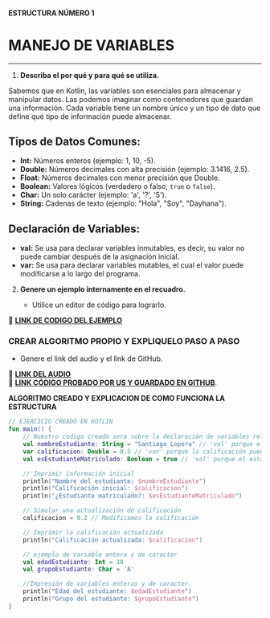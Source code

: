 #### ESTRUCTURA NÚMERO 1  
# MANEJO DE VARIABLES  

---

1. **Describa el por qué y para qué se utiliza.**

Sabemos que en Kotlin, las variables son esenciales para almacenar y manipular datos. Las podemos imaginar como contenedores que guardan una información. Cada variable tiene un nombre único y un tipo de dato que define qué tipo de información puede almacenar.

## Tipos de Datos Comunes:

* **Int:** Números enteros (ejemplo: 1, 10, -5).
* **Double:** Números decimales con alta precisión (ejemplo: 3.1416, 2.5).
* **Float:** Números decimales con menor precisión que Double.
* **Boolean:** Valores lógicos (verdadero o falso, `true` o `false`).
* **Char:** Un solo carácter (ejemplo: 'a', '?', '5').
* **String:** Cadenas de texto (ejemplo: "Hola", "Soy", "Dayhana").

## Declaración de Variables:

* **val:** Se usa para declarar variables inmutables, es decir, su valor no puede cambiar después de la asignación inicial.
* **var:** Se usa para declarar variables mutables, el cual el valor puede modificarse a lo largo del programa.
   
2. **Genere un ejemplo internamente en el recuadro.**  

   - Utilice un editor de código para lograrlo.  

🔗 **[LINK DE CODIGO DEL EJEMPLO](https://pl.kotl.in/GIx__N5YU?theme=darcula&readOnly=true)** 

### CREAR ALGORITMO PROPIO Y EXPLIQUELO PASO A PASO 
- Genere el link del audio y el link de GitHub.  

🔗 **[LINK DEL AUDIO](https://dayhaaCode-25.github.io/Fichas_Kotlin/Tarjeta%20numero%201/ficha1.mp4)**  
🔗 **[LINK CÓDIGO PROBADO POR US Y GUARDADO EN GITHUB](https://github.com/dayhaaCode-25/Fichas_Kotlin/blob/39c4e4b7160b0ca620b97ee262ca7a49f6fb212a/Tarjeta%20numero%201/MANEJO%20DE%20VARIABLES.PNG)**.

**ALGORITMO CREADO Y EXPLICACION DE COMO FUNCIONA LA ESTRUCTURA**
```kotlin
// EJERCICIO CREADO EN KOTLIN
fun main() {
    // Nuestro codigo creado sera sobre la declaración de variables relacionadas con un estudiante.
    val nombreEstudiante: String = "Santiago Lopera" // 'val' porque el nombre no cambiará
    var calificacion: Double = 8.5 // 'var' porque la calificación puede actualizarse
    val esEstudianteMatriculado: Boolean = true // 'val' porque el estado de matriculación no cambia

    // Imprimir información inicial
    println("Nombre del estudiante: $nombreEstudiante")
    println("Calificación inicial: $calificacion")
    println("¿Estudiante matriculado?: $esEstudianteMatriculado")

    // Simular una actualización de calificación
    calificacion = 9.2 // Modificamos la calificación

    // Imprimir la calificación actualizada
    println("Calificación actualizada: $calificacion")

    // ejemplo de variable entera y de caracter
    val edadEstudiante: Int = 18
    val grupoEstudiante: Char = 'A'

    //Impresión de variables enteras y de caracter.
    println("Edad del estudiante: $edadEstudiante")
    println("Grupo del estudiante: $grupoEstudiante")
}
```
